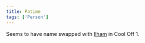 ```yaml
---
title: Patime
tags: ['Person']
---
```

Seems to have name swapped with [Ilham](wiki/Ilham) in Cool Off 1.

